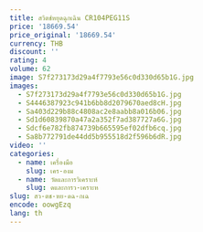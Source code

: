 ```yaml
---
title: สวิตช์หยุดฉุกเฉิน CR104PEG11S
price: '18669.54'
price_original: '18669.54'
currency: THB
discount: ''
rating: 4
volume: 62
image: S7f273173d29a4f7793e56c0d330d65b1G.jpg
images:
  - S7f273173d29a4f7793e56c0d330d65b1G.jpg
  - S4446387923c941b6bb8d2079670aed8cH.jpg
  - Sa403d229b88c4808ac2e8aabb8a016b06.jpg
  - Sd1d60839870a47a2a352f7ad387727a6G.jpg
  - Sdcf6e782fb874739b665595ef02dfb6cq.jpg
  - Sa8b772791de44dd5b955518d2f596b6dR.jpg
video: ''
categories:
  - name: เครื่องมือ
    slug: เคร-องม
  - name: วัดและการวิเคราะห์
    slug: ดและการว-เคราะห
slug: สว-ตช-หย-ดฉ-กเฉ
encode: oowgEzq
lang: th
---
```

  